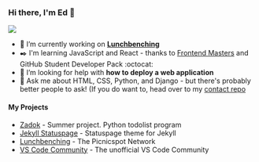 ### Hi there, I'm Ed 👋

<!--
**edapm/edapm** is a ✨ _special_ ✨ repository because its `README.md` (this file) appears on your GitHub profile.

Here are some ideas to get you started: -->

![](https://github-readme-stats.vercel.app/api?username=edapm&show_icons=true&hide_border=true&count_private=true&title_color=012340&icon_color=FF4900)

- 🔭 I’m currently working on [**Lunchbenching**](https://github.com/lunchbenching)
- ✒️ I'm learning JavaScript and React - thanks to [Frontend Masters](https://frontendmasters.com) and GitHub Student Developer Pack :octocat:
- 🤔 I’m looking for help with **how to deploy a web application**
- 💬 Ask me about HTML, CSS, Python, and Django - but there's probably better people to ask! (If you do want to, head over to my [contact repo](https://github.com/edapm/contact)

#### My Projects

- [Zadok](https://github.com/edapm/zadok) - Summer project. Python todolist program
- [Jekyll Statuspage](https://github.com/forgenst/jekyll-statuspage) - Statuspage theme for Jekyll
- [Lunchbenching](https://github.com/lunchbenching) - The Picnicspot Network
- [VS Code Community](https://github.com/vscodecommunity) - The unofficial VS Code Community
